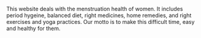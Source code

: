 This website deals with the menstruation health of women. It includes period hygeine, balanced diet, right medicines, home remedies, and right exercises and yoga practices.
Our motto is to make this difficult time, easy and healthy for them.
